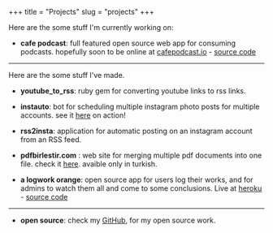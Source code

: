 +++
title = "Projects"
slug = "projects"
+++

Here are the some stuff I'm currently working on:

- **cafe podcast**: full featured open source web app for consuming podcasts. hopefully soon to be online at [cafepodcast.io](http://cafepodcast.io) - [source code](https://github.com/ccozkan/cafe_podcast) 

---------------
Here are the some stuff I've made.
- **youtube_to_rss**: ruby gem for converting youtube links to rss links. 

- **instauto**: bot for scheduling multiple instagram photo posts for multiple accounts. see it [here](https://vimeo.com/300161419) on action!

- **rss2insta**: application for automatic posting on an instagram account from an RSS feed.

- **pdfbirlestir.com** : web site for merging multiple pdf documents into one file. check it [here](https://pdfbirlestir.com). avaible only in turkish.

- **a logwork orange**: open source app for users log their works, and for admins to watch them all and come to some conclusions. Live at [heroku](https://a-logwork-orange.herokuapp.com) - [source code](https://github.com/ccozkan/a-logwork-orange)

------------

- **open source**: check my [GitHub](https://github.com/ccozkan), for my open source work.
